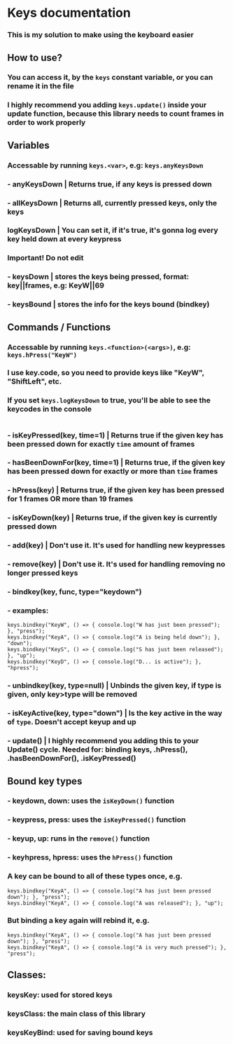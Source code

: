# Keys documentation
### This is my solution to make using the keyboard easier

## How to use?
### You can access it, by the ```keys``` constant variable, or you can rename it in the file
### I highly recommend you adding ```keys.update()``` inside your update function, because this library needs to count frames in order to work properly

## Variables
### Accessable by running ```keys.<var>```, e.g: ```keys.anyKeysDown```

### - anyKeysDown       |       Returns true, if any keys is pressed down
### - allKeysDown       |       Returns all, currently pressed keys, only the keys
### logKeysDown         |       You can set it, if it's true, it's gonna log every key held down at every keypress

### **Important! Do not edit**
### - keysDown          |       stores the keys being pressed, format: key||frames, e.g: KeyW||69
### - keysBound         |       stores the info for the keys bound (bindkey)

## Commands / Functions
### Accessable by running ```keys.<function>(<args>)```, e.g: ```keys.hPress("KeyW")```
### I use key.code, so you need to provide keys like "KeyW", "ShiftLeft", etc.
### If you set ```keys.logKeysDown``` to true, you'll be able to see the keycodes in the console
#
### - isKeyPressed(key, time=1)     |       Returns true if the given key has been pressed down for exactly ```time``` amount of frames
### - hasBeenDownFor(key, time=1)   |       Returns true, if the given key has been pressed down for exactly or more than ```time``` frames
### - hPress(key)                   |       Returns true, if the given key has been pressed for 1 frames OR more than 19 frames
### - isKeyDown(key)                |       Returns true, if the given key is currently pressed down
### - add(key)                      |       Don't use it. It's used for handling new keypresses
### - remove(key)                      |       Don't use it. It's used for handling removing no longer pressed keys
### - bindkey(key, func, type="keydown")
###     - examples: 
```
keys.bindkey("KeyW", () => { console.log("W has just been pressed"); }, "press");
keys.bindkey("KeyA", () => { console.log("A is being held down"); }, "down");
keys.bindkey("KeyS", () => { console.log("S has just been released"); }, "up");
keys.bindkey("KeyD", () => { console.log("D... is active"); }, "hpress");
```
### - unbindkey(key, type=null)     |       Unbinds the given key, if type is given, only key>type will be removed
### - isKeyActive(key, type="down") |       Is the key active in the way of ```type```. Doesn't accept keyup and up
### - update()                      |       I highly recommend you adding this to your Update() cycle. Needed for: binding keys, .hPress(), .hasBeenDownFor(), .isKeyPressed()
## Bound key types
### - keydown, down: uses the ```isKeyDown()``` function
### - keypress, press: uses the ```isKeyPressed()``` function
### - keyup, up: runs in the ```remove()``` function
### - keyhpress, hpress: uses the ```hPress()``` function
### A key can be bound to all of these types once, e.g.
```
keys.bindkey("KeyA", () => { console.log("A has just been pressed down"); }, "press");
keys.bindkey("KeyA", () => { console.log("A was released"); }, "up");
```
### But binding a key again will rebind it, e.g.
```
keys.bindkey("KeyA", () => { console.log("A has just been pressed down"); }, "press");
keys.bindkey("KeyA", () => { console.log("A is very much pressed"); }, "press");
```
## Classes:
### keysKey: used for stored keys
### keysClass: the main class of this library
### keysKeyBind: used for saving bound keys